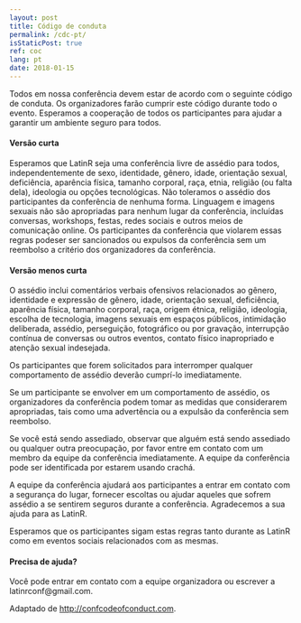```yaml
---
layout: post
title: Código de conduta
permalink: /cdc-pt/
isStaticPost: true
ref: coc
lang: pt
date: 2018-01-15
---
```


Todos em nossa conferência devem estar de acordo com o seguinte código de conduta. Os organizadores farão cumprir este código durante todo o evento. Esperamos a cooperação de todos os participantes para ajudar a garantir um ambiente seguro para todos.

#### Versão curta

Esperamos que LatinR seja uma conferência livre de assédio para todos, independentemente de sexo, identidade, gênero, idade, orientação sexual, deficiência, aparência física, tamanho corporal, raça, etnia, religião (ou falta dela), ideologia ou opções tecnológicas. Não toleramos o assédio dos participantes da conferência de nenhuma forma. Linguagem e imagens sexuais não são apropriadas para nenhum lugar da conferência, incluídas conversas, workshops, festas, redes sociais e outros meios de comunicação online. Os participantes da conferência que violarem essas regras podeser ser sancionados ou expulsos da conferência sem um reembolso a critério dos organizadores da conferência.

#### Versão menos curta

O assédio inclui comentários verbais ofensivos relacionados ao gênero, identidade e expressão de gênero, idade, orientação sexual, deficiência, aparência física, tamanho corporal, raça, origem étnica, religião, ideologia, escolha de tecnologia, imagens sexuais em espaços públicos, intimidação deliberada, assédio, perseguição, fotográfico ou por gravação, interrupção contínua de conversas ou outros eventos, contato físico inapropriado e atenção sexual indesejada.

Os participantes que forem solicitados para interromper qualquer comportamento de assédio deverão cumprí-lo imediatamente.

Se um participante se envolver em um comportamento de assédio, os organizadores da conferência podem tomar as medidas que considerarem apropriadas, tais como uma advertência ou a expulsão da conferência sem reembolso.

Se você está sendo assediado, observar que alguém está sendo assediado ou qualquer outra preocupação, por favor entre em contato com um membro da equipe da conferência imediatamente. A equipe da conferência pode ser identificada por estarem usando crachá.

A equipe da conferência ajudará aos participantes a entrar em contato com a segurança do lugar, fornecer escoltas ou ajudar aqueles que sofrem assédio a se sentirem seguros durante a conferência. Agradecemos a sua ajuda para as LatinR.

Esperamos que os participantes sigam estas regras tanto durante as LatinR como em eventos sociais relacionados com as mesmas.

#### Precisa de ajuda?

Você pode entrar em contato com a equipe organizadora ou escrever a latinrconf\@gmail.com.

Adaptado de <http://confcodeofconduct.com>.
